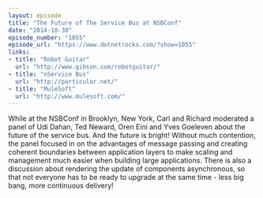 ```yaml
---
layout: episode
title: "The Future of The Service Bus at NSBConf"
date: "2014-10-30"
episode_number: "1055"
episode_url: "https://www.dotnetrocks.com/?show=1055"
links:
- title: "Robot Guitar"
  url: "http://www.gibson.com/robotguitar/"
- title: "nService Bus"
  url: "http://particular.net/"
- title: "MuleSoft"
  url: "http://www.mulesoft.com/"
---
```


While at the NSBConf in Brooklyn, New York, Carl and Richard moderated a panel of Udi Dahan, Ted Neward, Oren Eini and Yves Goeleven about the future of the service bus. And the future is bright! Without much contention, the panel focused in on the advantages of message passing and creating coherent boundaries between application layers to make scaling and management much easier when building large applications. There is also a discussion about rendering the update of components asynchronous, so that not everyone has to be ready to upgrade at the same time - less big bang, more continuous delivery!
